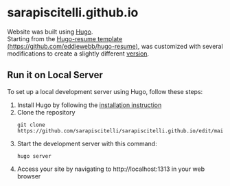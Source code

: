 # sarapiscitelli.github.io

Website was built using [Hugo](https://gohugo.io).  
Starting from the [Hugo-resume template (https://github.com/eddiewebb/hugo-resume)](https://github.com/eddiewebb/hugo-resume), was customized with several modifications to create a slightly different [version](https://github.com/sarapiscitelli/hugo-resume).  

## Run it on Local Server  
To set up a local development server using Hugo, follow these steps:   
1. Install Hugo by following the [installation instruction](https://gohugo.io/installation/)
2. Clone the repository
   ```
   git clone https://github.com/sarapiscitelli/sarapiscitelli.github.io/edit/main/README.md
   ```
3. Start the development server with this command:  
   ```
   hugo server
   ```
4. Access your site by navigating to http://localhost:1313 in your web browser
